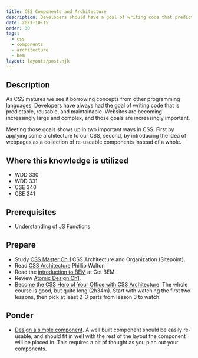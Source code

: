 ```yaml
---
title: CSS Components and Architecture
description: Developers should have a goal of writing code that predictable, reusable, and maintainable. Applying a component based approach with with good architecture to our CSS can help accomplish that.
date: 2021-10-15
order: 30
tags:
  - css
  - components
  - architecture
  - bem
layout: layouts/post.njk
---
```


## Description

As CSS matures we see it borrowing concepts from other programming languages. Developers have always had the goal of writing code that is predictable, reusable, and maintainable. Websites are becoming increasingly large and complex, and those goals are increasingly important.

Meeting those goals shows up in two important ways in CSS. First by applying some architecture to our CSS, second, by introducing the idea of webpages as a collection of re-useable components instead of a whole.

## Where this knowledge is utilized

- WDD 330
- WDD 331
- CSE 340
- CSE 341

## Prerequisites

- Understanding of [JS Functions](../../js/organizing-functions)

## Prepare

- Study [CSS Master Ch 1](https://www.sitepoint.com/premium/books/css-master-2nd-edition/read/1) CSS Architecture and Organization (Sitepoint).
- Read [CSS Architecture](https://philipwalton.com/articles/css-architecture/) Phillip Walton
- Read the [introduction to BEM](http://getbem.com/introduction/) at Get BEM
- Review [Atomic Design Ch1](http://atomicdesign.bradfrost.com/chapter-1/).
- [Become the CSS Hero of Your Office with CSS Architecture](https://www.sitepoint.com/premium/courses/become-the-css-hero-of-your-office-with-css-architecture-2969/). The whole course is good, but quite long (2h34m). Start with watching the first two lessons, then pick at least 2-3 parts from lesson 3 to watch.

## Ponder

- [Design a simple component](ponder1). A well built component should be easily re-usable, and should fit in well with the rest of the layout the component will be placed in. This requires a bit of thought as you plan out your components.
